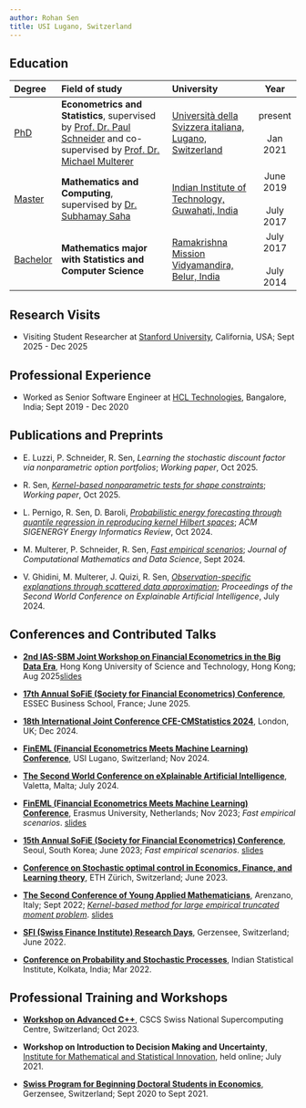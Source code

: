 ```yaml
---
author: Rohan Sen
title: USI Lugano, Switzerland
---
```


## Education

| Degree | Field of study | University | Year |
| :------ | :-------------- | :---------- | :----: |
| <u>PhD</u> | **Econometrics and Statistics**, supervised by [Prof. Dr. Paul Schneider](https://sites.google.com/view/paul-schneider) and co-supervised by [Prof. Dr. Michael Multerer](https://muchip.github.io) | [Università della Svizzera italiana, Lugano, Switzerland](https://www.usi.ch/en) | present <br> <i class="fas fa-long-arrow-alt-up"></i> <br> Jan 2021 |
| <u>Master</u> | **Mathematics and Computing**, supervised by [Dr. Subhamay Saha](https://sites.google.com/site/sahasubhamay86/)| [Indian Institute of Technology, Guwahati, India](https://www.iitg.ac.in/) | June 2019 <br> <i class="fas fa-long-arrow-alt-up" style="text-align: center;"></i> <br> July 2017 |
| <u>Bachelor</u>   | **Mathematics major with Statistics and Computer Science** | [Ramakrishna Mission Vidyamandira, Belur, India](https://sites.google.com/view/vidyamandira-math) | July 2017 <br> <i class="fas fa-long-arrow-alt-up" style="text-align: center;"></i> <br> July 2014 |


## Research Visits
- Visiting Student Researcher at [Stanford University](https://fintech.stanford.edu/), California, USA; Sept 2025 - Dec 2025


## Professional Experience
- Worked as Senior Software Engineer at [HCL Technologies](https://www.hcltech.com/), Bangalore, India; Sept 2019 - Dec 2020


## Publications and Preprints 
- E. Luzzi, P. Schneider, R. Sen, *Learning the stochastic discount factor via nonparametric option portfolios*; *Working paper*, Oct 2025.

- R. Sen, [*Kernel-based nonparametric tests for shape constraints*](https://arxiv.org/html/2510.16745v2); *Working paper*, Oct 2025.

- L. Pernigo, R. Sen, D. Baroli, [*Probabilistic energy forecasting through quantile regression in reproducing kernel Hilbert spaces*](https://energy.acm.org/eir/probabilistic-energy-forecasting-through-quantile-regression-in-reproducing-kernel-hilbert-spaces/); *ACM SIGENERGY Energy Informatics Review*, Oct 2024.

- M. Multerer, P. Schneider, R. Sen, [*Fast empirical scenarios*](https://www.sciencedirect.com/science/article/pii/S2772415824000105?via%3Dihub); *Journal of Computational Mathematics and Data Science*, Sept 2024.

- V. Ghidini, M. Multerer, J. Quizi, R. Sen, [*Observation-specific explanations through scattered data approximation*](https://link.springer.com/chapter/10.1007/978-3-031-63797-1_17); *Proceedings of the Second World Conference on Explainable Artificial Intelligence*, July 2024.


## Conferences and Contributed Talks

- [**2nd IAS-SBM Joint Workshop on Financial Econometrics in the Big Data Era**](https://calendar.hkust.edu.hk/events/2nd-hkust-ias-sbm-joint-workshop-financial-econometrics-big-data-era), Hong Kong University of Science and Technology, Hong Kong; Aug 2025[slides](assets/slides/HKUST.pdf)

- [**17th Annual SoFiE (Society for Financial Econometrics) Conference**](https://sites.google.com/essec.edu/sofie-conference-2025/home), ESSEC Business School, France; June 2025.

- [**18th International Joint Conference CFE-CMStatistics 2024**](https://www.cmstatistics.org/CFECMStatistics2024/), London, UK; Dec 2024.

- [**FinEML (Financial Econometrics Meets Machine Learning) Conference**](https://www.eco.usi.ch/en/feeds/9787), USI Lugano, Switzerland; Nov 2024.

- [**The Second World Conference on eXplainable Artificial Intelligence**](https://xaiworldconference.com/2024/), Valetta, Malta; July 2024.

- [**FinEML (Financial Econometrics Meets Machine Learning) Conference**](https://www.eur.nl/en/ese/events/fineml-2023-11-10), Erasmus University, Netherlands; Nov 2023; *Fast empirical scenarios*. [slides](assets/slides/FinEML.pdf)

- [**15th Annual SoFiE (Society for Financial Econometrics) Conference**](https://sofie2023seoul.skku.edu/sofie/index.do), Seoul, South Korea; June 2023; *Fast empirical scenarios*. [slides](assets/slides/SoFiE.pdf)

- [**Conference on Stochastic optimal control in Economics, Finance, and Learning theory**](https://math.ethz.ch/fim/activities/conferences/past-conferences/2023/stochastic-optimal-control.html), ETH Zürich, Switzerland; June 2023.

- [**The Second Conference of Young Applied Mathematicians**](https://www.uzerbinati.eu/Conference/2022/index.html), Arenzano, Italy; Sept 2022; [*Kernel-based method for large empirical truncated moment problem*](https://www.youtube.com/watch?v=GTkvT23VM7c&t=1807s&ab_channel=YAMCConferenceofYoungAppliedMathematicians). [slides](assets/slides/YAMC.pdf)
  
- [**SFI (Swiss Finance Institute) Research Days**](https://www.sfi.ch/en/faculty/research-days), Gerzensee, Switzerland; June 2022.

- [**Conference on Probability and Stochastic Processes**](https://www.isid.ac.in/~rlkconf2022/program.php), Indian Statistical Institute, Kolkata, India; Mar 2022.


## Professional Training and Workshops

- [**Workshop on Advanced C++**](https://www.cscs.ch/events/events/event-detail?tx_cscsevents_pi1%5Bcontroller%5D=Event&tx_cscsevents_pi1%5Bevent%5D=158&cHash=17332c5f60688455e04eaa96a49d669f), CSCS Swiss National Supercomputing Centre, Switzerland; Oct 2023.

- **Workshop on Introduction to Decision Making and Uncertainty**, [Institute for Mathematical and Statistical Innovation](https://www.imsi.institute), held online; July 2021.

- [**Swiss Program for Beginning Doctoral Students in Economics**](https://szgerzensee.ch/courses/bdp), Gerzensee, Switzerland; Sept 2020 to Sept 2021.

